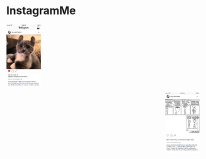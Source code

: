 # InstagramMe

<p align="left">
  <img height="160" src="Resources/demo_img_1.png" />
</p>

<p align="right">
  <img height="160" src="Resources/demo_img_2.png" />
</p>
